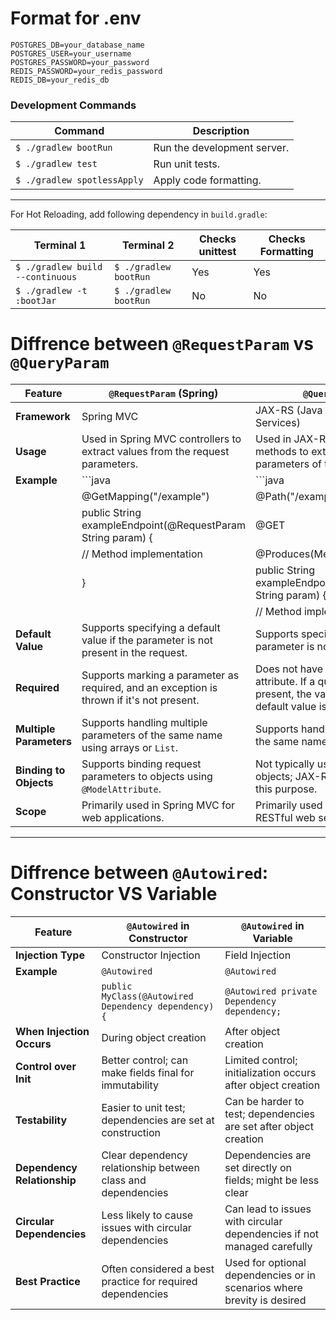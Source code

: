 # Format for .env
```
POSTGRES_DB=your_database_name
POSTGRES_USER=your_username
POSTGRES_PASSWORD=your_password
REDIS_PASSWORD=your_redis_password
REDIS_DB=your_redis_db
```

### Development Commands

| Command                     | Description                 |
| --------------------------- | --------------------------- |
| `$ ./gradlew bootRun`       | Run the development server. |
| `$ ./gradlew test`          | Run unit tests.             |
| `$ ./gradlew spotlessApply` | Apply code formatting.      |
___

For Hot Reloading, add following dependency in `build.gradle`:

| Terminal 1                            | Terminal 2                  | Checks unittest | Checks Formatting |
| ------------------------------------- | --------------------------- | --------------- | ----------------- |
| ```$ ./gradlew build --continuous ``` | ```$ ./gradlew bootRun  ``` | Yes             | Yes               |
| ```$ ./gradlew -t :bootJar  ```       | ```$ ./gradlew bootRun  ``` | No              | No                |

# Diffrence between `@RequestParam`  vs `@QueryParam` 

| Feature                 | `@RequestParam` (Spring)                                                                  | `@QueryParam` (JAX-RS)                                                                                                                           |
| ----------------------- | ----------------------------------------------------------------------------------------- | ------------------------------------------------------------------------------------------------------------------------------------------------ |
| **Framework**           | Spring MVC                                                                                | JAX-RS (Java API for RESTful Web Services)                                                                                                       |
| **Usage**               | Used in Spring MVC controllers to extract values from the request parameters.             | Used in JAX-RS resource classes and methods to extract values from the query parameters of the URI.                                              |
| **Example**             | ```java                                                                                   | ```java                                                                                                                                          |
|                         | @GetMapping("/example")                                                                   | @Path("/example")                                                                                                                                |
|                         | public String exampleEndpoint(@RequestParam String param) {                               | @GET                                                                                                                                             |
|                         | // Method implementation                                                                  | @Produces(MediaType.TEXT_PLAIN)                                                                                                                  |
|                         | }                                                                                         | public String exampleEndpoint(@QueryParam("param") String param) {                                                                               |
|                         |                                                                                           | // Method implementation                                                                                                                         |
| **Default Value**       | Supports specifying a default value if the parameter is not present in the request.       | Supports specifying a default value if the parameter is not present in the request.                                                              |
| **Required**            | Supports marking a parameter as required, and an exception is thrown if it's not present. | Does not have an explicit required attribute. If a query parameter is not present, the value will be `null` unless a default value is specified. |
| **Multiple Parameters** | Supports handling multiple parameters of the same name using arrays or `List`.            | Supports handling multiple parameters of the same name using arrays or `List`.                                                                   |
| **Binding to Objects**  | Supports binding request parameters to objects using `@ModelAttribute`.                   | Not typically used for binding to complex objects; JAX-RS often uses `@BeanParam` for this purpose.                                              |
| **Scope**               | Primarily used in Spring MVC for web applications.                                        | Primarily used in JAX-RS for building RESTful web services.                                                                                      |
---


# Diffrence between `@Autowired`: Constructor VS Variable
| Feature                     | `@Autowired` in Constructor                                  | `@Autowired` in Variable                                                |
| --------------------------- | ------------------------------------------------------------ | ----------------------------------------------------------------------- |
| **Injection Type**          | Constructor Injection                                        | Field Injection                                                         |
| **Example**                 | `@Autowired`                                                 | `@Autowired`                                                            |
|                             | `public MyClass(@Autowired Dependency dependency) {`         | `@Autowired private Dependency dependency;`                             |
| **When Injection Occurs**   | During object creation                                       | After object creation                                                   |
| **Control over Init**       | Better control; can make fields final for immutability       | Limited control; initialization occurs after object creation            |
| **Testability**             | Easier to unit test; dependencies are set at construction    | Can be harder to test; dependencies are set after object creation       |
| **Dependency Relationship** | Clear dependency relationship between class and dependencies | Dependencies are set directly on fields; might be less clear            |
| **Circular Dependencies**   | Less likely to cause issues with circular dependencies       | Can lead to issues with circular dependencies if not managed carefully  |
| **Best Practice**           | Often considered a best practice for required dependencies   | Used for optional dependencies or in scenarios where brevity is desired |
